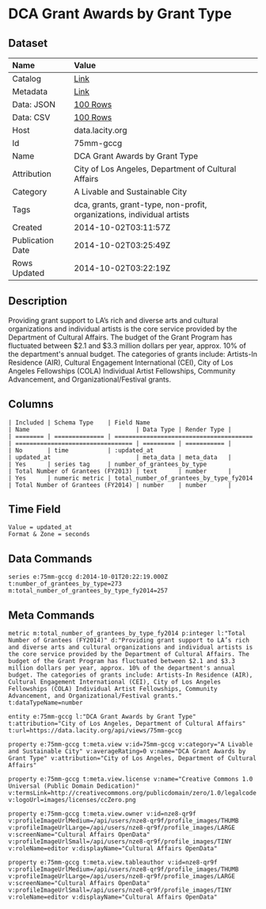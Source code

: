 # DCA Grant Awards by Grant Type

## Dataset

| Name | Value |
| :--- | :---- |
| Catalog | [Link](https://catalog.data.gov/dataset/dca-grant-awards-by-grant-type-14379) |
| Metadata | [Link](https://data.lacity.org/api/views/75mm-gccg) |
| Data: JSON | [100 Rows](https://data.lacity.org/api/views/75mm-gccg/rows.json?max_rows=100) |
| Data: CSV | [100 Rows](https://data.lacity.org/api/views/75mm-gccg/rows.csv?max_rows=100) |
| Host | data.lacity.org |
| Id | 75mm-gccg |
| Name | DCA Grant Awards by Grant Type |
| Attribution | City of Los Angeles, Department of Cultural Affairs |
| Category | A Livable and Sustainable City |
| Tags | dca, grants, grant-type, non-profit, organizations, individual artists |
| Created | 2014-10-02T03:11:57Z |
| Publication Date | 2014-10-02T03:25:49Z |
| Rows Updated | 2014-10-02T03:22:19Z |

## Description

Providing grant support to LA’s rich and diverse arts and cultural organizations and individual artists is the core service provided by the Department of Cultural Affairs. The budget of the Grant Program has fluctuated between $2.1 and $3.3 million dollars per year, approx. 10% of the department's annual budget. The categories of grants include: Artists-In Residence (AIR), Cultural Engagement International (CEI), City of Los Angeles Fellowships (COLA) Individual Artist Fellowships, Community Advancement, and Organizational/Festival grants.

## Columns

```ls
| Included | Schema Type    | Field Name                              | Name                              | Data Type | Render Type |
| ======== | ============== | ======================================= | ================================= | ========= | =========== |
| No       | time           | :updated_at                             | updated_at                        | meta_data | meta_data   |
| Yes      | series tag     | number_of_grantees_by_type              | Total Number of Grantees (FY2013) | text      | number      |
| Yes      | numeric metric | total_number_of_grantees_by_type_fy2014 | Total Number of Grantees (FY2014) | number    | number      |
```

## Time Field

```ls
Value = updated_at
Format & Zone = seconds
```

## Data Commands

```ls
series e:75mm-gccg d:2014-10-01T20:22:19.000Z t:number_of_grantees_by_type=273 m:total_number_of_grantees_by_type_fy2014=257
```

## Meta Commands

```ls
metric m:total_number_of_grantees_by_type_fy2014 p:integer l:"Total Number of Grantees (FY2014)" d:"Providing grant support to LA’s rich and diverse arts and cultural organizations and individual artists is the core service provided by the Department of Cultural Affairs. The budget of the Grant Program has fluctuated between $2.1 and $3.3 million dollars per year, approx. 10% of the department's annual budget. The categories of grants include: Artists-In Residence (AIR), Cultural Engagement International (CEI), City of Los Angeles Fellowships (COLA) Individual Artist Fellowships, Community Advancement, and Organizational/Festival grants." t:dataTypeName=number

entity e:75mm-gccg l:"DCA Grant Awards by Grant Type" t:attribution="City of Los Angeles, Department of Cultural Affairs" t:url=https://data.lacity.org/api/views/75mm-gccg

property e:75mm-gccg t:meta.view v:id=75mm-gccg v:category="A Livable and Sustainable City" v:averageRating=0 v:name="DCA Grant Awards by Grant Type" v:attribution="City of Los Angeles, Department of Cultural Affairs"

property e:75mm-gccg t:meta.view.license v:name="Creative Commons 1.0 Universal (Public Domain Dedication)" v:termsLink=http://creativecommons.org/publicdomain/zero/1.0/legalcode v:logoUrl=images/licenses/ccZero.png

property e:75mm-gccg t:meta.view.owner v:id=nze8-qr9f v:profileImageUrlMedium=/api/users/nze8-qr9f/profile_images/THUMB v:profileImageUrlLarge=/api/users/nze8-qr9f/profile_images/LARGE v:screenName="Cultural Affairs OpenData" v:profileImageUrlSmall=/api/users/nze8-qr9f/profile_images/TINY v:roleName=editor v:displayName="Cultural Affairs OpenData"

property e:75mm-gccg t:meta.view.tableauthor v:id=nze8-qr9f v:profileImageUrlMedium=/api/users/nze8-qr9f/profile_images/THUMB v:profileImageUrlLarge=/api/users/nze8-qr9f/profile_images/LARGE v:screenName="Cultural Affairs OpenData" v:profileImageUrlSmall=/api/users/nze8-qr9f/profile_images/TINY v:roleName=editor v:displayName="Cultural Affairs OpenData"
```